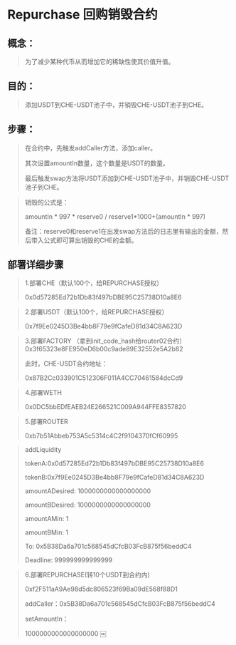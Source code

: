 # Repurchase 回购销毁合约

## 概念：

> 为了减少某种代币从而增加它的稀缺性使其价值升值。

## 目的：

> 添加USDT到CHE-USDT池子中，并销毁CHE-USDT池子到CHE。

## 步骤：
> 在合约中，先触发addCaller方法，添加caller。
> 
> 其次设置amountIn数量，这个数量是USDT的数量。
> 
> 最后触发swap方法将USDT添加到CHE-USDT池子中，并销毁CHE-USDT池子到CHE。

> 销毁的公式是：
> 
> amountIn * 997 * reserve0 / reserve1*1000+(amountIn * 997)
> 
> 备注：reserve0和reserve1在出发swap方法后的日志里有输出的金额，然后带入公式即可算出销毁的CHE的金额。


## 部署详细步骤

> 1.部署CHE（默认100个，给REPURCHASE授权）
> 
> 0x0d57285Ed72b1Db83f497bDBE95C25738D10a8E6

> 2.部署USDT（默认100个，给REPURCHASE授权）
> 
> 0x7f9Ee0245D3Be4bb8F79e9fCafeD81d34C8A623D

> 3.部署FACTORY （拿到init_code_hash给router02合约）0x3f65323e8FE950eD6b00c9ade89E32552e5A2b82
>
> 此时，CHE-USDT合约地址：
>
> 0x87B2Cc033901C512306F011A4CC70461584dcCd9

> 4.部署WETH
>
> 0x0DC5bbEDfEAEB24E266521C009A944FFE8357820

> 5.部署ROUTER
>
> 0xb7b51Abbeb753A5c5314c4C2f9104370fCf60995

> addLiquidity
>
> tokenA:0x0d57285Ed72b1Db83f497bDBE95C25738D10a8E6
>
> tokenB:0x7f9Ee0245D3Be4bb8F79e9fCafeD81d34C8A623D
>
> amountADesired: 1000000000000000000
>
> amountBDesired: 1000000000000000000
>
> amountAMin: 1
>
> amountBMin: 1
>
> To: 0x5B38Da6a701c568545dCfcB03FcB875f56beddC4
>
> Deadline: 999999999999999

> 6.部署REPURCHASE(转10个USDT到合约内)
>
> 0xf2F511aA9Ae98d5dc806523f69Ba09dE568f88D1
>
> addCaller：0x5B38Da6a701c568545dCfcB03FcB875f56beddC4
>
> setAmountIn：
>
> 1000000000000000000
￼


